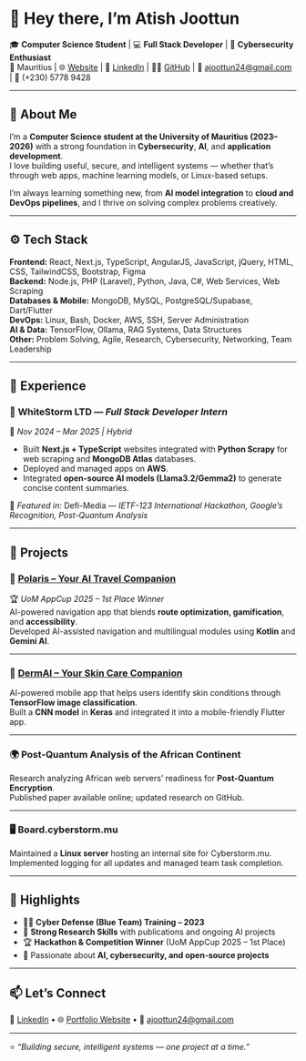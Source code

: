 # 👋 Hey there, I’m Atish Joottun

🎓 **Computer Science Student** | 💻 **Full Stack Developer** | 🔐 **Cybersecurity Enthusiast**  
📍 Mauritius | 🌐 [Website](#) | 💼 [LinkedIn](#) | 🧑‍💻 [GitHub](https://github.com/JoottunAtish) | 📧 ajoottun24@gmail.com | 📱 (+230) 5778 9428

---

## 🧠 About Me

I’m a **Computer Science student at the University of Mauritius (2023–2026)** with a strong foundation in **Cybersecurity**, **AI**, and **application development**.  
I love building useful, secure, and intelligent systems — whether that’s through web apps, machine learning models, or Linux-based setups.  

I’m always learning something new, from **AI model integration** to **cloud and DevOps pipelines**, and I thrive on solving complex problems creatively.  

---

## ⚙️ Tech Stack

**Frontend:** React, Next.js, TypeScript, AngularJS, JavaScript, jQuery, HTML, CSS, TailwindCSS, Bootstrap, Figma  
**Backend:** Node.js, PHP (Laravel), Python, Java, C#, Web Services, Web Scraping  
**Databases & Mobile:** MongoDB, MySQL, PostgreSQL/Supabase, Dart/Flutter  
**DevOps:** Linux, Bash, Docker, AWS, SSH, Server Administration  
**AI & Data:** TensorFlow, Ollama, RAG Systems, Data Structures  
**Other:** Problem Solving, Agile, Research, Cybersecurity, Networking, Team Leadership  

---

## 💼 Experience

### 🧩 **WhiteStorm LTD** — *Full Stack Developer Intern*  
📅 *Nov 2024 – Mar 2025 | Hybrid*  
- Built **Next.js + TypeScript** websites integrated with **Python Scrapy** for web scraping and **MongoDB Atlas** databases.  
- Deployed and managed apps on **AWS**.  
- Integrated **open-source AI models (Llama3.2/Gemma2)** to generate concise content summaries.

📰 *Featured in:* Defi-Media — *IETF-123 International Hackathon, Google’s Recognition, Post-Quantum Analysis*

---

## 🚀 Projects

### 🧭 [**Polaris – Your AI Travel Companion**](https://github.com/TeamAegis/Polaris)
🏆 *UoM AppCup 2025 – 1st Place Winner*  
AI-powered navigation app that blends **route optimization, gamification**, and **accessibility**.  
Developed AI-assisted navigation and multilingual modules using **Kotlin** and **Gemini AI**.

---

### 💊 [**DermAI – Your Skin Care Companion**](https://github.com/The-Vegapunks/dermai_flutter)
AI-powered mobile app that helps users identify skin conditions through **TensorFlow image classification**.  
Built a **CNN model** in **Keras** and integrated it into a mobile-friendly Flutter app.

---

### 🌍 **Post-Quantum Analysis of the African Continent**
Research analyzing African web servers’ readiness for **Post-Quantum Encryption**.  
Published paper available online; updated research on GitHub.

---

### 🖥️ **Board.cyberstorm.mu**
Maintained a **Linux server** hosting an internal site for Cyberstorm.mu.  
Implemented logging for all updates and managed team task completion.

---

## 🎯 Highlights

- 🧑‍💻 **Cyber Defense (Blue Team) Training – 2023**  
- 🧩 **Strong Research Skills** with publications and ongoing AI projects  
- 🏆 **Hackathon & Competition Winner** (UoM AppCup 2025 – 1st Place)  
- 🧠 Passionate about **AI, cybersecurity, and open-source projects**

---

## 📫 Let’s Connect

💼 [LinkedIn](https://www.linkedin.com/in/atish-joottun-31a9aa321/) • 🌐 [Portfolio Website](https://joottunAtish.github.io) • 📧 ajoottun24@gmail.com

---

⭐️ *“Building secure, intelligent systems — one project at a time.”*  
